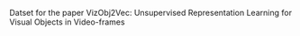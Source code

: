 Datset for the paper VizObj2Vec: Unsupervised Representation Learning for Visual Objects in Video-frames
